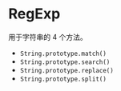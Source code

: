 # RegExp

用于字符串的 4 个方法。

-   `String.prototype.match()`
-   `String.prototype.search()`
-   `String.prototype.replace()`
-   `String.prototype.split()`

